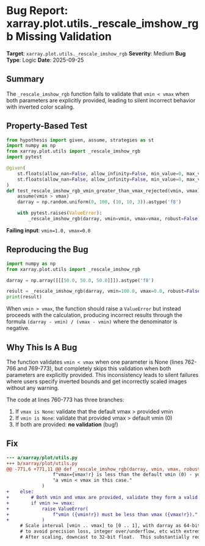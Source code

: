 # Bug Report: xarray.plot.utils._rescale_imshow_rgb Missing Validation

**Target**: `xarray.plot.utils._rescale_imshow_rgb`
**Severity**: Medium
**Bug Type**: Logic
**Date**: 2025-09-25

## Summary

The `_rescale_imshow_rgb` function fails to validate that `vmin < vmax` when both parameters are explicitly provided, leading to silent incorrect behavior with inverted color scaling.

## Property-Based Test

```python
from hypothesis import given, assume, strategies as st
import numpy as np
from xarray.plot.utils import _rescale_imshow_rgb
import pytest

@given(
    st.floats(allow_nan=False, allow_infinity=False, min_value=0, max_value=1e6),
    st.floats(allow_nan=False, allow_infinity=False, min_value=0, max_value=1e6)
)
def test_rescale_imshow_rgb_vmin_greater_than_vmax_rejected(vmin, vmax):
    assume(vmin > vmax)
    darray = np.random.uniform(0, 100, (10, 10, 3)).astype('f8')

    with pytest.raises(ValueError):
        _rescale_imshow_rgb(darray, vmin=vmin, vmax=vmax, robust=False)
```

**Failing input**: `vmin=1.0, vmax=0.0`

## Reproducing the Bug

```python
import numpy as np
from xarray.plot.utils import _rescale_imshow_rgb

darray = np.array([[[50.0, 50.0, 50.0]]]).astype('f8')

result = _rescale_imshow_rgb(darray, vmin=100.0, vmax=0.0, robust=False)
print(result)
```

When `vmin > vmax`, the function should raise a `ValueError` but instead proceeds with the calculation, producing incorrect results through the formula `(darray - vmin) / (vmax - vmin)` where the denominator is negative.

## Why This Is A Bug

The function validates `vmin < vmax` when one parameter is None (lines 762-766 and 769-773), but completely skips this validation when both parameters are explicitly provided. This inconsistency leads to silent failures where users specify inverted bounds and get incorrectly scaled images without any warning.

The code at lines 760-773 has three branches:
1. If `vmax is None`: validate that the default vmax > provided vmin
2. If `vmin is None`: validate that provided vmax > default vmin (0)
3. If both are provided: **no validation** (bug!)

## Fix

```diff
--- a/xarray/plot/utils.py
+++ b/xarray/plot/utils.py
@@ -771,6 +771,11 @@ def _rescale_imshow_rgb(darray, vmin, vmax, robust):
                 f"vmax={vmax!r} is less than the default vmin (0) - you must supply "
                 "a vmin < vmax in this case."
             )
+    else:
+        # Both vmin and vmax are provided, validate they form a valid interval
+        if vmin >= vmax:
+            raise ValueError(
+                f"vmin ({vmin!r}) must be less than vmax ({vmax!r})."
+            )
     # Scale interval [vmin .. vmax] to [0 .. 1], with darray as 64-bit float
     # to avoid precision loss, integer over/underflow, etc with extreme inputs.
     # After scaling, downcast to 32-bit float.  This substantially reduces
